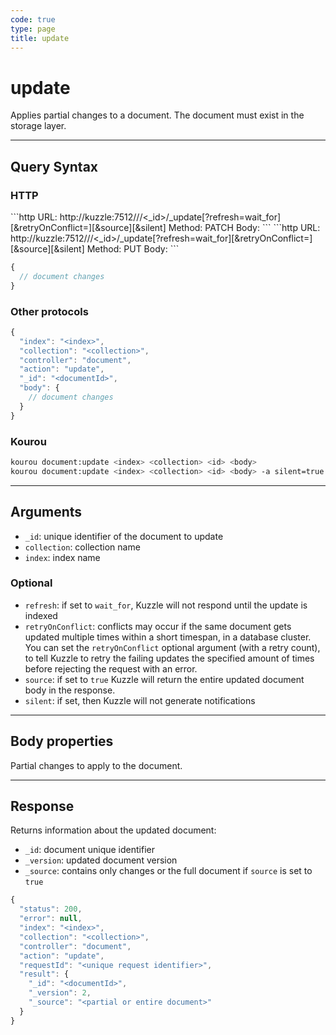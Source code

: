 ```yaml
---
code: true
type: page
title: update
---
```


# update

Applies partial changes to a document. The document must exist in the storage layer.

---

## Query Syntax

### HTTP

<SinceBadge version="2.11.0"/>
```http
URL: http://kuzzle:7512/<index>/<collection>/<_id>/_update[?refresh=wait_for][&retryOnConflict=<int>][&source][&silent]
Method: PATCH
Body:
```

<DeprecatedBadge version="2.11.0">
```http
URL: http://kuzzle:7512/<index>/<collection>/<_id>/_update[?refresh=wait_for][&retryOnConflict=<int>][&source][&silent]
Method: PUT
Body:
```
</DeprecatedBadge>

```js
{
  // document changes
}
```

### Other protocols

```js
{
  "index": "<index>",
  "collection": "<collection>",
  "controller": "document",
  "action": "update",
  "_id": "<documentId>",
  "body": {
    // document changes
  }
}
```

### Kourou

```bash
kourou document:update <index> <collection> <id> <body>
kourou document:update <index> <collection> <id> <body> -a silent=true
```


---

## Arguments

- `_id`: unique identifier of the document to update
- `collection`: collection name
- `index`: index name

### Optional

- `refresh`: if set to `wait_for`, Kuzzle will not respond until the update is indexed
- `retryOnConflict`: conflicts may occur if the same document gets updated multiple times within a short timespan, in a database cluster. You can set the `retryOnConflict` optional argument (with a retry count), to tell Kuzzle to retry the failing updates the specified amount of times before rejecting the request with an error.
- `source`: if set to `true` Kuzzle will return the entire updated document body in the response.
- `silent`: if set, then Kuzzle will not generate notifications <SinceBadge version="2.9.2" />

---

## Body properties

Partial changes to apply to the document.

---

## Response

Returns information about the updated document:

- `_id`: document unique identifier
- `_version`: updated document version
- `_source`: contains only changes or the full document if `source` is set to `true`

```js
{
  "status": 200,
  "error": null,
  "index": "<index>",
  "collection": "<collection>",
  "controller": "document",
  "action": "update",
  "requestId": "<unique request identifier>",
  "result": {
    "_id": "<documentId>",
    "_version": 2,
    "_source": "<partial or entire document>"
  }
}
```
